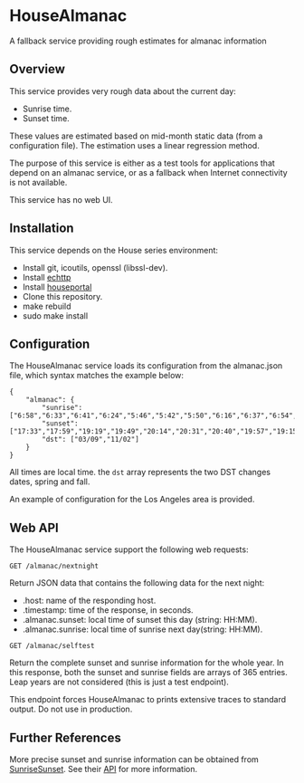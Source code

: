 # HouseAlmanac
A fallback service providing rough estimates for almanac information

## Overview

This service provides very rough data about the current day:
- Sunrise time.
- Sunset time.

These values are estimated based on mid-month static data (from a configuration file). The estimation uses a linear regression method.

The purpose of this service is either as a test tools for applications that depend on an almanac service, or as a fallback when Internet connectivity is not available.

This service has no web UI.

## Installation

This service depends on the House series environment:
* Install git, icoutils, openssl (libssl-dev).
* Install [echttp](https://github.com/pascal-fb-martin/echttp)
* Install [houseportal](https://github.com/pascal-fb-martin/houseportal)
* Clone this repository.
* make rebuild
* sudo make install

## Configuration

The HouseAlmanac service loads its configuration from the almanac.json file, which syntax matches the example below:
```
{
    "almanac": {
        "sunrise": ["6:58","6:33","6:41","6:24","5:46","5:42","5:50","6:16","6:37","6:54","6:28","6:49"],
        "sunset": ["17:33","17:59","19:19","19:49","20:14","20:31","20:40","19:57","19:15","19:33","17:04","17:08"],
        "dst": ["03/09","11/02"]
    }
}
```

All times are local time. the `dst` array represents the two DST changes dates, spring and fall.

An example of configuration for the Los Angeles area is provided.

## Web API

The HouseAlmanac service support the following web requests:
```
GET /almanac/nextnight
```
Return JSON data that contains the following data for the next night:
- .host: name of the responding host.
- .timestamp: time of the response, in seconds.
- .almanac.sunset: local time of sunset this day (string: HH:MM).
- .almanac.sunrise: local time of sunrise next day(string: HH:MM).

```
GET /almanac/selftest
```
Return the complete sunset and sunrise information for the whole year. In this response, both the sunset and sunrise fields are arrays of 365 entries. Leap years are not considered (this is just a test endpoint).

This endpoint forces HouseAlmanac to prints extensive traces to standard output. Do not use in production.

## Further References

More precise sunset and sunrise information can be obtained from [SunriseSunset](https://sunrise-sunset.org). See their [API](https://sunrise-sunset.org/api) for more information.

